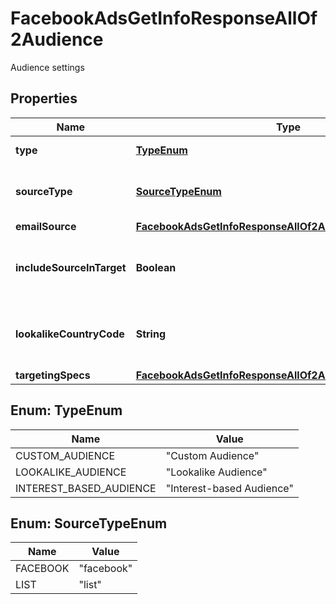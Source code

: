 

# FacebookAdsGetInfoResponseAllOf2Audience

Audience settings

## Properties

| Name | Type | Description | Notes |
|------------ | ------------- | ------------- | -------------|
|**type** | [**TypeEnum**](#TypeEnum) | Type of the audience |  [optional] |
|**sourceType** | [**SourceTypeEnum**](#SourceTypeEnum) | List or Facebook based audience |  [optional] |
|**emailSource** | [**FacebookAdsGetInfoResponseAllOf2AudienceEmailSource**](FacebookAdsGetInfoResponseAllOf2AudienceEmailSource.md) |  |  [optional] |
|**includeSourceInTarget** | **Boolean** | To include list contacts as part of audience |  [optional] |
|**lookalikeCountryCode** | **String** | To find similar audience in given country |  [optional] |
|**targetingSpecs** | [**FacebookAdsGetInfoResponseAllOf2AudienceTargetingSpecs**](FacebookAdsGetInfoResponseAllOf2AudienceTargetingSpecs.md) |  |  [optional] |



## Enum: TypeEnum

| Name | Value |
|---- | -----|
| CUSTOM_AUDIENCE | &quot;Custom Audience&quot; |
| LOOKALIKE_AUDIENCE | &quot;Lookalike Audience&quot; |
| INTEREST_BASED_AUDIENCE | &quot;Interest-based Audience&quot; |



## Enum: SourceTypeEnum

| Name | Value |
|---- | -----|
| FACEBOOK | &quot;facebook&quot; |
| LIST | &quot;list&quot; |




